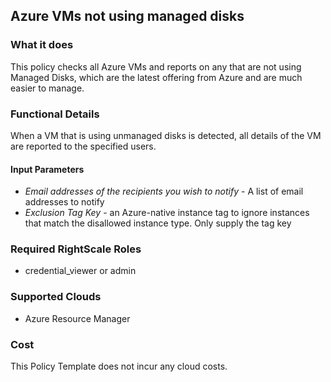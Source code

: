 ## Azure VMs not using managed disks

### What it does
This policy checks all Azure VMs and reports on any that are not using Managed Disks, which are the latest offering from Azure and are much easier to manage.

### Functional Details
When a VM that is using unmanaged disks is detected, all details of the VM are reported to the specified users.

#### Input Parameters
- *Email addresses of the recipients you wish to notify* - A list of email addresses to notify
- *Exclusion Tag Key* - an Azure-native instance tag to ignore instances that match the disallowed instance type. Only supply the tag key

### Required RightScale Roles
- credential_viewer or admin

### Supported Clouds
- Azure Resource Manager

### Cost
This Policy Template does not incur any cloud costs.